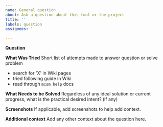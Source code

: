 ```yaml
---
name: General question
about: Ask a question about this tool or the project
title: ''
labels: question
assignees: ''

---
```


**Question**
<!--- What can we help you with? -->

**What Was Tried**
Short list of attempts made to answer question or solve problem
- search for 'X' in Wiki pages
- tried following guide in Wiki
- read through `mcsm help` docs

**What Needs to be Solved**
Regardless of any ideal solution or current progress, what is the practical desired intent? (if any)

**Screenshots**
If applicable, add screenshots to help add context.

**Additional context**
Add any other context about the question here.
